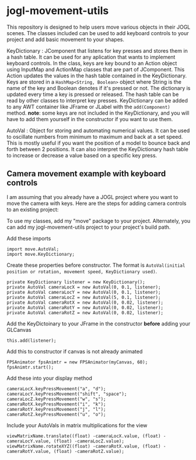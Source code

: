 # jogl-movement-utils

This repository is designed to help users move various objects in their JOGL scenes. The classes included can be used to add keyboard controls to your project and add basic movement to your shapes.

KeyDictionary
: JComponent that listens for key presses and stores them in a hash table. It can be used for any aplication that wants to implement keyboard controls. In the class, keys are key bound to an Action object using InputMap and ActionMap classes that are part of JComponent. This Action updates the values in the hash table contained in the KeyDictionary. Keys are stored in a `HashMap<String, Boolean>`  object where String is the name of the key and Boolean denotes if it's pressed or not. The dictionary is updated every time a key is pressed or released. The hash table can be read by other classes to interpret key presses. KeyDictionary can be added to any AWT container like JFrame or JLabel with the  `add(Component)` method.
**note**: some keys are not included in the KeyDictionary, and you will have to add them yourself in the constructor if you want to use them.

AutoVal
: Object for storing and automating numerical values. It can be used to oscillate numbers from minimum to maximum and back at a set speed. This is mostly useful if you want the position of a model to bounce back and forth between 2 positions. It can also interpret the KeyDictionary hash table to increase or decrease a value based on a specific key press. 

## Camera movement example with keyboard controls
I am assuming that you already have a JOGL project where you want to move the camera with keys. Here are the steps for adding camera controls to an existing project:

To use my classes, add my "move" package to your project.
Alternately, you can add my jogl-movement-utils project to your project's build path.

Add these imports
~~~~
import move.AutoVal;
import move.KeyDictionary;
~~~~

Create these properties before constructor. The format is `AutoVal(initial position or rotation, movement speed, KeyDictionary used)`.
~~~~
private KeyDictionary listener = new KeyDictionary();
private AutoVal cameraLocX = new AutoVal(0, 0.1, listener);
private AutoVal cameraLocY = new AutoVal(0, 0.1, listener);
private AutoVal cameraLocZ = new AutoVal(5, 0.1, listener);
private AutoVal cameraRotX = new AutoVal(0, 0.02, listener);
private AutoVal cameraRotY = new AutoVal(0, 0.02, listener);
private AutoVal cameraRotZ = new AutoVal(0, 0.02, listener);
~~~~

Add the KeyDictoinary to your JFrame in the constructor **before** adding your GLCanvas
~~~~
this.add(listener);
~~~~

Add this to constructor if canvas is not already animated
~~~~
FPSAnimator fpsAnimtr = new FPSAnimator(myCanvas, 60);
fpsAnimtr.start();
~~~~

Add these into your display method
~~~~
cameraLocX.keyPressMovement("a", "d");
cameraLocY.keyPressMovement("shift", "space");
cameraLocZ.keyPressMovement("w", "s");
cameraRotX.keyPressMovement("i", "k");
cameraRotY.keyPressMovement("j", "l");
cameraRotZ.keyPressMovement("u", "o");
~~~~

Include your AutoVals in matrix multiplications for the view
~~~~
viewMatrixName.translate((float) -cameraLocX.value, (float) -cameraLocY.value, (float) -cameraLocZ.value);
viewMatrixName.rotateXYZ((float) -cameraRotX.value, (float) -cameraRotY.value, (float) -cameraRotZ.value);
~~~~

